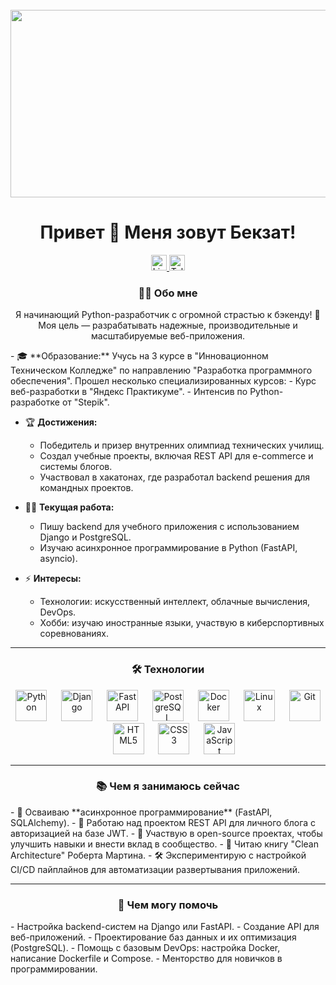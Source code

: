<br clear="both">

<div align="center">
  <img height="300" width="600" src="https://user-images.githubusercontent.com/74038190/225813708-98b745f2-7d22-48cf-9150-083f1b00d6c9.gif" />
</div>

<h1 align="center">Привет 👋 Меня зовут Бекзат!</h1>

<div align="center">
  <a href="https://www.linkedin.com/in/bekzat-talimbek-b9754a342" target="_blank">
    <img src="https://img.shields.io/badge/LinkedIn-0A66C2?style=for-the-badge&logo=linkedin&logoColor=white" height="25" alt="LinkedIn" />
  </a>
  <a href="https://t.me/lokkitc" target="_blank">
    <img src="https://img.shields.io/badge/Telegram-2CA5E0?style=for-the-badge&logo=telegram&logoColor=white" height="25" alt="Telegram" />
  </a>
</div>


<h3 align="center">👨‍💻 Обо мне</h3>

<p align="center">
Я начинающий Python-разработчик с огромной страстью к бэкенду! 🚀  
Моя цель — разрабатывать надежные, производительные и масштабируемые веб-приложения.
</p>

<p align="left">
- 🎓 **Образование:**  
  Учусь на 3 курсе в "Инновационном Техническом Колледже" по направлению "Разработка программного обеспечения".  
  Прошел несколько специализированных курсов:  
  - Курс веб-разработки в "Яндекс Практикуме".  
  - Интенсив по Python-разработке от "Stepik".  

- 🏆 **Достижения:**  
  - Победитель и призер внутренних олимпиад технических училищ.  
  - Создал учебные проекты, включая REST API для e-commerce и системы блогов.  
  - Участвовал в хакатонах, где разработал backend решения для командных проектов.

- 🧑‍💻 **Текущая работа:**  
  - Пишу backend для учебного приложения с использованием Django и PostgreSQL.  
  - Изучаю асинхронное программирование в Python (FastAPI, asyncio).  

- ⚡ **Интересы:**  
  - Технологии: искусственный интеллект, облачные вычисления, DevOps.  
  - Хобби: изучаю иностранные языки, участвую в киберспортивных соревнованиях.
</p>

---

<h3 align="center">🛠 Технологии</h3>

<div align="center">
  <img src="https://cdn.jsdelivr.net/gh/devicons/devicon/icons/python/python-original.svg" height="50" alt="Python" />
  <img width="15" />
  <img src="https://cdn.jsdelivr.net/gh/devicons/devicon/icons/django/django-plain.svg" height="50" alt="Django" />
  <img width="15" />
  <img src="https://cdn.jsdelivr.net/gh/devicons/devicon/icons/fastapi/fastapi-original.svg" height="50" alt="FastAPI" />
  <img width="15" />
  <img src="https://cdn.jsdelivr.net/gh/devicons/devicon/icons/postgresql/postgresql-original.svg" height="50" alt="PostgreSQL" />
  <img width="15" />
  <img src="https://cdn.jsdelivr.net/gh/devicons/devicon/icons/docker/docker-original.svg" height="50" alt="Docker" />
  <img width="15" />
  <img src="https://cdn.jsdelivr.net/gh/devicons/devicon/icons/linux/linux-original.svg" height="50" alt="Linux" />
  <img width="15" />
  <img src="https://cdn.jsdelivr.net/gh/devicons/devicon/icons/git/git-original.svg" height="50" alt="Git" />
  <img width="15" />
  <img src="https://cdn.jsdelivr.net/gh/devicons/devicon/icons/html5/html5-original.svg" height="50" alt="HTML5" />
  <img width="15" />
  <img src="https://cdn.jsdelivr.net/gh/devicons/devicon/icons/css3/css3-original.svg" height="50" alt="CSS3" />
  <img width="15" />
  <img src="https://cdn.jsdelivr.net/gh/devicons/devicon/icons/javascript/javascript-original.svg" height="50" alt="JavaScript" />
</div>

---

<h3 align="center">📚 Чем я занимаюсь сейчас</h3>

<p align="left">
- 🌱 Осваиваю **асинхронное программирование** (FastAPI, SQLAlchemy).  
- 🔧 Работаю над проектом REST API для личного блога с авторизацией на базе JWT.  
- 🤝 Участвую в open-source проектах, чтобы улучшить навыки и внести вклад в сообщество.  
- 📖 Читаю книгу "Clean Architecture" Роберта Мартина.  
- 🛠 Экспериментирую с настройкой CI/CD пайплайнов для автоматизации развертывания приложений.  
</p>

---

<h3 align="center">🌟 Чем могу помочь</h3>

<p align="left">
- Настройка backend-систем на Django или FastAPI.  
- Создание API для веб-приложений.  
- Проектирование баз данных и их оптимизация (PostgreSQL).  
- Помощь с базовым DevOps: настройка Docker, написание Dockerfile и Compose.  
- Менторство для новичков в программировании.  
</p>
